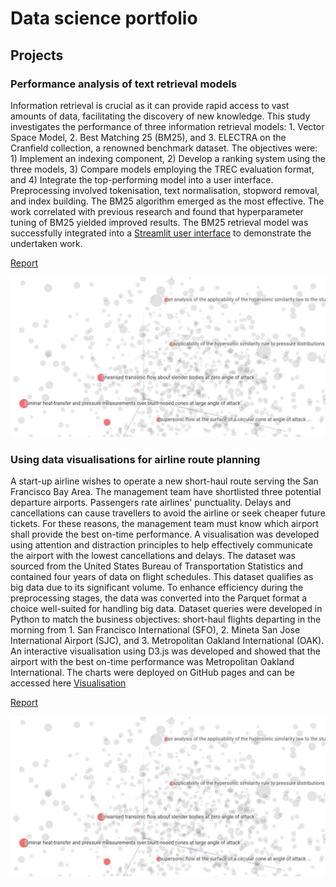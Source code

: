 # Data science portfolio

## Projects

### Performance analysis of text retrieval models  

Information retrieval is crucial as it can provide rapid access to vast amounts of data, facilitating the discovery of new knowledge. This study investigates the performance of three information retrieval models: 1. Vector Space Model, 2. Best Matching 25 (BM25), and 3. ELECTRA on the Cranfield collection, a renowned benchmark dataset. The objectives were: 1) Implement an indexing component, 2) Develop a ranking system using the three models, 3) Compare models employing the TREC evaluation format, and 4) Integrate the top-performing model into a user interface. Preprocessing involved tokenisation, text normalisation, stopword removal, and index building. The BM25 algorithm emerged as the most effective. The work correlated with previous research and found that hyperparameter tuning of BM25 yielded improved results. The BM25 retrieval model was successfully integrated into a [Streamlit user interface](https://alpaca-search-cranfield-collection.streamlit.app/) to demonstrate the undertaken work.

[Report](https://github.com/RobJoscelyne/robjoscelyne.github.io/blob/a00001bc3f9d72f8b6aa94ab3eec2f39647522e7/assets/Information%20retrieval.pdf)

<img src="/assets/embedding_projector.jpg" width="1000">


### Using data visualisations for airline route planning 

A start-up airline wishes to operate a new short-haul route serving the San Francisco Bay Area. The management team have shortlisted three potential departure airports. Passengers rate airlines' punctuality. Delays and cancellations can cause travellers to avoid the airline or seek cheaper future tickets. For these reasons, the management team must know which airport shall provide the best on-time performance. A visualisation was developed using attention and distraction principles to help effectively communicate the airport with the lowest cancellations and delays. The dataset was sourced from the United States Bureau of Transportation Statistics and contained four years of data on flight schedules. This dataset qualifies as big data due to its significant volume. To enhance efficiency during the preprocessing stages, the data was converted into the Parquet format a choice well-suited for handling big data. Dataset queries were developed in Python to match the business objectives: short-haul flights departing in the morning from 1. San Francisco International (SFO), 2. Mineta San Jose International Airport (SJC), and 3. Metropolitan Oakland International (OAK). An interactive visualisation using D3.js was developed and showed that the airport with the best on-time performance was Metropolitan Oakland International. The charts were deployed on GitHub pages and can be accessed here [Visualisation](https://robjoscelyne.github.io/data_visualisations/)

[Report](https://github.com/RobJoscelyne/robjoscelyne.github.io/blob/6c024b99a2f7641a7ddfbd885193bc947aea00f6/assets/data_visualisations_for_route_planning.pdf)

<img src="/assets/embedding_projector.jpg" width="1000">
